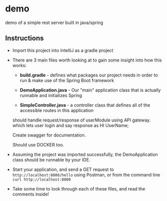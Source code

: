 # demo
demo of a simple rest server built in java/spring

## Instructions
 - Import this project into IntelliJ as a gradle project
 - There are 3 main files worth looking at to gain some insight into how this works:
    + **build.gradle** - defines what packages our project needs in order to run & make use of the Spring Boot framework
    + **DemoApplication.java** - Our "main" application class that is actually runnable and initializes Spring
    
    
    + **SimpleController.java** - a controller class that defines all of the accessible routes in this application
    
    should handle request/response of userModule using API gateway.
    which lets user login and say response as HI UserName;
    
    Create swagger for documentation.
    
    Should use DOCKER too.
    
 - Assuming the project was imported successfully, the DemoApplication class should be runnable by your IDE.
 - Start your application, and send a GET request to `http://localhost:8080/hello` using Postman, or from the command line `curl http://localhost:8080`
 - Take some time to look through each of these files, and read the comments inside!
 
